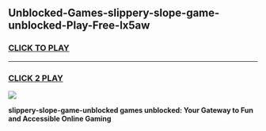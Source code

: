 
## Unblocked-Games-slippery-slope-game-unblocked-Play-Free-lx5aw
<h3>
<a href="https://premium76.site?title=slippery-slope-game-unblocked&ref=18A">CLICK TO PLAY</a></h3>
<hr>

<h3>
<a href="https://premium76.site?title=slippery-slope-game-unblocked&ref=18A">CLICK 2 PLAY</a>
  
</h3>

<a href="https://premium76.site?title=slippery-slope-game-unblocked&ref=18A"><img src="https://clearcache.store/games.png"></a>


**slippery-slope-game-unblocked games unblocked: Your Gateway to Fun and Accessible Online Gaming**
